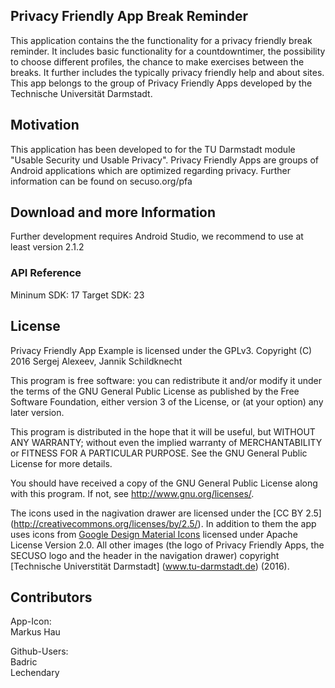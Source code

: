 ## Privacy Friendly App Break Reminder

This application contains the the functionality for a privacy friendly break reminder. It includes basic functionality for a countdowntimer, the possibility to choose different profiles, the chance to make exercises between the breaks. It further includes the typically privacy friendly help and about sites. This app belongs to the group of Privacy Friendly Apps developed by the Technische Universität Darmstadt. 

## Motivation

This application has been developed to for the TU Darmstadt module "Usable Security und Usable Privacy". Privacy Friendly Apps are groups of Android applications which are optimized regarding privacy. Further information can be found on secuso.org/pfa

## Download and more Information

Further development requires Android Studio, we recommend to use at least version 2.1.2
 
### API Reference

Mininum SDK: 17
Target SDK: 23 

## License

Privacy Friendly App Example is licensed under the GPLv3.
Copyright (C) 2016  Sergej Alexeev, Jannik Schildknecht

This program is free software: you can redistribute it and/or modify
it under the terms of the GNU General Public License as published by
the Free Software Foundation, either version 3 of the License, or
(at your option) any later version.

This program is distributed in the hope that it will be useful,
but WITHOUT ANY WARRANTY; without even the implied warranty of
MERCHANTABILITY or FITNESS FOR A PARTICULAR PURPOSE.  See the
GNU General Public License for more details.

You should have received a copy of the GNU General Public License
along with this program. If not, see <http://www.gnu.org/licenses/>.

The icons used in the nagivation drawer are licensed under the [CC BY 2.5] (http://creativecommons.org/licenses/by/2.5/). In addition to them the app uses icons from [Google Design Material Icons](https://design.google.com/icons/index.html) licensed under Apache License Version 2.0. All other images (the logo of Privacy Friendly Apps, the SECUSO logo and the header in the navigation drawer) copyright [Technische Universtität Darmstadt] (www.tu-darmstadt.de) (2016).

## Contributors

App-Icon: <br />
Markus Hau<br />

Github-Users: <br />
Badric <br />
Lechendary